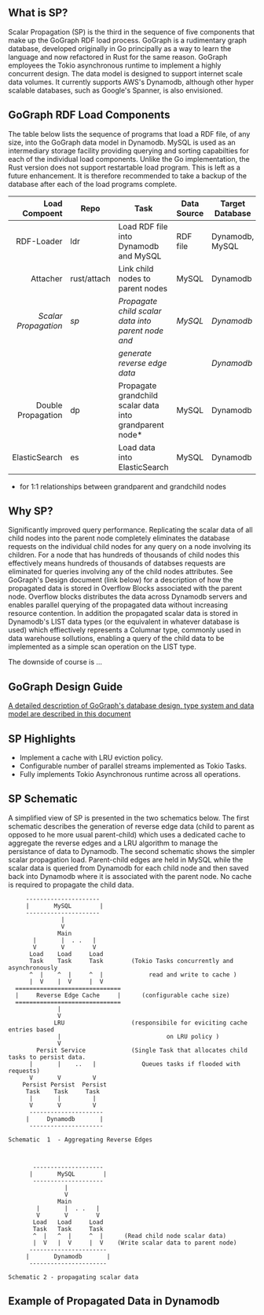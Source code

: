 ## What is SP?

Scalar Propagation (SP) is the third in the sequence of five components that make up the GoGraph RDF load process.  GoGraph is a rudimentary graph database, developed originally in Go principally as a way to learn the language and now refactored in Rust for the same reason. GoGraph employees the Tokio asynchronous runtime to implement a highly concurrent design. The data model is designed to support internet scale data volumes. It currently supports AWS's Dynamodb, although other hyper scalable databases, such as Google's Spanner, is also envisioned. 

## GoGraph RDF Load Components

The table below lists the sequence of programs that load a RDF file, of any size, into the GoGraph data model in Dynamodb. MySQL is used as an intermediary storage facility providing querying and sorting capabilties for each of the individual load components. Unlike the Go implementation, the Rust version does not support restartable load program. This is left as a future enhancement. It is therefore recommended to take a backup of the database after each of the load programs complete. 

| Load Compoent          |  Repo       |  Task                                                   |  Data Source           | Target Database |
|-----------------------:|-------------|---------------------------------------------------------|------------------------|-----------------|
|  RDF-Loader            |  ldr        | Load RDF file into Dynamodb and MySQL                   |  RDF file              | Dynamodb, MySQL |
|  Attacher              | rust/attach | Link child nodes to parent nodes                        |  MySQL           | Dynamodb        |
|  _Scalar Propagation_  |   _sp_      | _Propagate child scalar data into parent node and_      |  _MySQL_        | _Dynamodb_      |
|                        |             | _generate reverse edge data_                            |      | _Dynamodb_      |
|  Double Propagation    |   dp        | Propagate grandchild scalar data into grandparent node* |  MySQL           | Dynamodb        |
|  ElasticSearch         |   es        | Load data into ElasticSearch                            |  MySQL          | Dynamodb        |


* for 1:1 relationships between grandparent and grandchild nodes

## Why SP? ##

Significantly improved query performance.  Replicating the scalar data of all child nodes into the parent node completely eliminates the database requests on the individual child nodes for any query on a node involving its children.  For a node that has hundreds of thousands of child nodes this effectively means hundreds of thousands of databses requests are eliminated for queries involving any of the child nodes attributes. See GoGraph's Design document (link below) for a description of how the propagated data is stored in Overflow Blocks associated with the parent node. Overflow blocks distributes the data across Dynamodb servers and enables parallel querying of the propagated data without increasing resource contention. In addition the propagated scalar data is stored in Dynamodb's LIST data types (or the equivalent in whatever database is used) which effiectively represents a Columnar type, commonly used in data warehouse sollutions, enabling a query of the child data to be implemented as a simple scan operation on the LIST type.

The downside of course is ...

## GoGraph Design Guide ##

[A detailed description of GoGraph's database design, type system and data model are described in this document](docs/GoGraph-Design-Guide.pdf)

## SP Highlights ##

* Implement a cache with LRU eviction policy.
* Configurable number of parallel streams implemented as Tokio Tasks.
* Fully implements Tokio Asynchronous runtime across all operations.

## SP Schematic ##

A simplified view of SP is presented in the two schematics below. The first schematic describes the generation of reverse edge data  (child to parent as opposed to he more usual parent-child) which uses a dedicated cache to aggregate the reverse edges and a LRU algorithm to manage the persistance of data to Dynamodb.  The second schematic shows the simpler scalar propagation load.  Parent-child edges are held in MySQL while the scalar data is queried from Dynamodb for each child node and then saved back into Dynamodb where it is associated with the parent node. No cache is required to propagate the child data.

         ---------------------
         |       MySQL        |
         ---------------------
                   |
                   V
                  Main
           |       |  . .   |
           V       V        V
          Load    Load     Load
          Task    Task     Task        (Tokio Tasks concurrently and asynchronously 
          ^  |    ^  |     ^  |             read and write to cache )
          |  V    |  V     |  V
      ==============================
      |     Reverse Edge Cache     |      (configurable cache size)
      ==============================
                  |
                  V
                 LRU                   (responsibile for eviciting cache entries based
                  |                              on LRU policy )
                  V
            Persit Service             (Single Task that allocates child tasks to persist data.
          |       |    ..   |             Queues tasks if flooded with requests)
          V       V         V
        Persist Persist  Persist
         Task    Task     Task
          |       |         |
          V       V         V
          ---------------------
         |     Dynamodb       |
          ---------------------

    Schematic  1  - Aggregating Reverse Edges



           --------------------
          |       MySQL        |
           --------------------
                    |
                    V
                  Main
            |       |  . .   |
            V       V        V
           Load   Load     Load
           Task   Task     Task
           ^  |   ^  |     ^  |      (Read child node scalar data)
           |  V   |  V     |  V    (Write scalar data to parent node)
          ----------------------
         |       Dynamodb       |
          ----------------------

    Schematic 2 - propagating scalar data

## Example of Propagated Data in Dynamodb ##